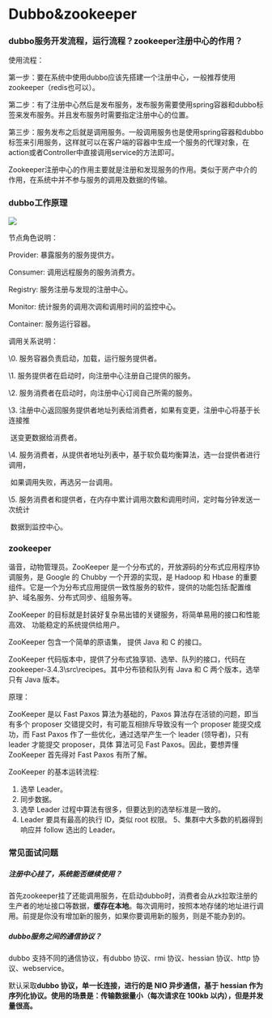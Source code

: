 # Dubbo&zookeeper

### dubbo服务开发流程，运行流程？zookeeper注册中心的作用？

使用流程：

第一步：要在系统中使用dubbo应该先搭建一个注册中心，一般推荐使用zookeeper（redis也可以）。

第二步：有了注册中心然后是发布服务，发布服务需要使用spring容器和dubbo标签来发布服务。并且发布服务时需要指定注册中心的位置。

第三步：服务发布之后就是调用服务。一般调用服务也是使用spring容器和dubbo标签来引用服务，这样就可以在客户端的容器中生成一个服务的代理对象，在action或者Controller中直接调用service的方法即可。

Zookeeper注册中心的作用主要就是注册和发现服务的作用。类似于房产中介的作用，在系统中并不参与服务的调用及数据的传输。

### dubbo工作原理

<img src="/img/dubbo-1.png">

节点角色说明： 

Provider: 暴露服务的服务提供方。 

Consumer: 调用远程服务的服务消费方。

Registry: 服务注册与发现的注册中心。

Monitor: 统计服务的调用次调和调用时间的监控中心。

Container: 服务运行容器。 

调用关系说明：

\0. 服务容器负责启动，加载，运行服务提供者。

\1. 服务提供者在启动时，向注册中心注册自己提供的服务。

\2. 服务消费者在启动时，向注册中心订阅自己所需的服务。

\3. 注册中心返回服务提供者地址列表给消费者，如果有变更，注册中心将基于长连接推

​	 送变更数据给消费者。

\4. 服务消费者，从提供者地址列表中，基于软负载均衡算法，选一台提供者进行调用，

​	 如果调用失败，再选另一台调用。

\5. 服务消费者和提供者，在内存中累计调用次数和调用时间，定时每分钟发送一次统计

​	 数据到监控中心。

### zookeeper

谐音，动物管理员。ZooKeeper 是一个分布式的，开放源码的分布式应用程序协调服务，是 Google 的 Chubby 一个开源的实现，是 Hadoop 和 Hbase 的重要组件。它是一个为分布式应用提供一致性服务的软件，提供的功能包括:配置维护、域名服务、分布式同步、组服务等。 

ZooKeeper 的目标就是封装好复杂易出错的关键服务，将简单易用的接口和性能高效、 功能稳定的系统提供给用户。

ZooKeeper 包含一个简单的原语集， 提供 Java 和 C 的接口。 

ZooKeeper 代码版本中，提供了分布式独享锁、选举、队列的接口，代码在 zookeeper-3.4.3\src\recipes。其中分布锁和队列有 Java 和 C 两个版本，选举只有 Java 版本。 

原理： 

ZooKeeper 是以 Fast Paxos 算法为基础的，Paxos 算法存在活锁的问题，即当有多个 proposer 交错提交时，有可能互相排斥导致没有一个 proposer 能提交成功，而 Fast Paxos 作了一些优化，通过选举产生一个 leader (领导者)，只有 leader 才能提交 proposer，具体 算法可见 Fast Paxos。因此，要想弄懂 ZooKeeper 首先得对 Fast Paxos 有所了解。 

ZooKeeper 的基本运转流程:

1. 选举 Leader。
2. 同步数据。
3. 选举 Leader 过程中算法有很多，但要达到的选举标准是一致的。
4. Leader 要具有最高的执行 ID，类似 root 权限。 5、集群中大多数的机器得到响应并 follow 选出的 Leader。 

### 常见面试问题

##### 注册中心挂了，系统能否继续使用？

首先zookeeper挂了还能调用服务，在启动dubbo时，消费者会从zk拉取注册的生产者的地址接口等数据，**缓存在本地**。每次调用时，按照本地存储的地址进行调用。前提是你没有增加新的服务，如果你要调用新的服务，则是不能办到的。

#####  dubbo服务之间的通信协议？

dubbo 支持不同的通信协议，有dubbo 协议、rmi 协议、hessian 协议、http 协议、webservice。

默认采取**dubbo 协议，单一长连接，进行的是 NIO 异步通信，基于 hessian 作为序列化协议。使用的场景是：传输数据量小（每次请求在 100kb 以内），但是并发量很高。**
